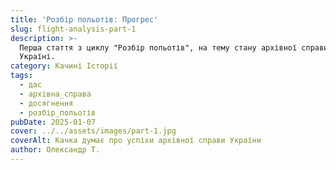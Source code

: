 ```yaml
---
title: 'Розбір польотів: Прогрес'
slug: flight-analysis-part-1
description: >-
  Перша стаття з циклу "Розбір польотів", на тему стану архівної справи в
  Україні.
category: Качині Історії
tags:
  - дас
  - архівна_справа
  - досягнення
  - розбір_польотів
pubDate: 2025-01-07
cover: ../../assets/images/part-1.jpg
coverAlt: Качка думає про успіхи архівної справи України
author: Олександр Т.
---
```



